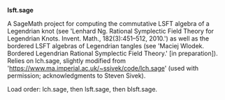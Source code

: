 **lsft.sage**

A SageMath project for computing the commutative LSFT algebra of a Legendrian knot (see 'Lenhard Ng. Rational Symplectic Field Theory for Legendrian Knots. Invent. Math., 182(3):451–512, 2010.') as well as the bordered LSFT algebras of Legendrian tangles (see 'Maciej Wlodek. Bordered Legendrian Rational Symplectic Field Theory.'  [in preparation]). 
Relies on lch.sage, slightly modified from 'https://www.ma.imperial.ac.uk/~ssivek/code/lch.sage' (used with permission; acknowledgments to Steven Sivek).

Load order: lch.sage, then lsft.sage, then blsft.sage.
